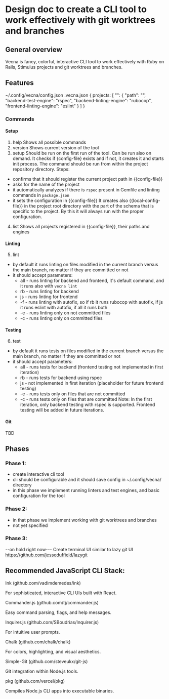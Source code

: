 # Design doc to create a CLI tool to work effectively with git worktrees and branches

## General overview
Vecna is fancy, colorful, interactive CLI tool to work effectively with Ruby on Rails, Stimulus projects and git worktrees and branches.


## Features

<config-file>
~/.config/vecna/config.json
</config-file>

<local-config-file>
.vecna.json
</local-config-file>

<config-file-schema>
{
  projects: [
    "<project-name>": {
      "path": "<project-path>",
      "backend-test-engine": "rspec",
      "backend-linting-engine": "rubocop",
      "frontend-linting-engine": "eslint"
    }
  ]
}
</config-file-schema>

### Commands

#### Setup
1) help
Shows all possible commands
2) version
Shows current version of the tool
3) setup
Should be run on the first run of the tool.
Can be run also on demand.
It checks if {config-file} exists and if not, it creates it and starts init process.
The command should be run from within the project repository directory.
Steps:
- confirms that it should register the current project path in {{config-file}}
- asks for the name of the project
- it automatically analyzes if there is `rspec` present in Gemfile and linting commands in `package.json`
- it sets the configuration in {{config-file}}
It creates also {{local-config-file}} in the project root directory with the part of the schema that is specific to the project.
By this it will always run with the proper configuration.

4) list
Shows all projects registered in {{config-file}}, their paths and engines

#### Linting
5) lint
- by default it runs linting on files modified in the current branch versus the main branch, no matter if they are committed or not
- it should accept parameters:
  - all - runs linting for backend and frontend, it's default command, and it runs also with `vecna lint`
  - rb - runs linting for backend
  - js - runs linting for frontend
  - -f - runs linting with autofix, so if rb it runs rubocop with autofix, if js it runs eslint with autofix, if all it runs both
  - -e - runs linting only on not committed files
  - -c - runs linting only on committed files

#### Testing
6) test
- by default it runs tests on files modified in the current branch versus the main branch, no matter if they are committed or not
- it should accept parameters:
  - all - runs tests for backend (frontend testing not implemented in first iteration)
  - rb - runs tests for backend using rspec
  - js - not implemented in first iteration (placeholder for future frontend testing)
  - -e - runs tests only on files that are not committed
  - -c - runs tests only on files that are committed
Note: In the first iteration, only backend testing with rspec is supported. Frontend testing will be added in future iterations.

#### Git
TBD

## Phases
### Phase 1:
- create interactive cli tool
- cli should be configurable and it should save config in ~/.config/vecna/ directory
- in this phase we implement running linters and test engines, and basic configuration for the tool

### Phase 2:
- in that phase we implement working with git worktrees and branches
- not yet specified

### Phase 3:
--on hold right now---
Create terminal UI similar to lazy git UI https://github.com/jesseduffield/lazygit
##  Recommended JavaScript CLI Stack:
Ink (github.com/vadimdemedes/ink)

For sophisticated, interactive CLI UIs built with React.

Commander.js (github.com/tj/commander.js)

Easy command parsing, flags, and help messages.

Inquirer.js (github.com/SBoudrias/Inquirer.js)

For intuitive user prompts.

Chalk (github.com/chalk/chalk)

For colors, highlighting, and visual aesthetics.

Simple-Git (github.com/steveukx/git-js)

Git integration within Node.js tools.

pkg (github.com/vercel/pkg)

Compiles Node.js CLI apps into executable binaries.


